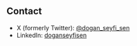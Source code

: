 ## Contact
- X (formerly Twitter): [@dogan_seyfi_sen](https://twitter.com/dogan_seyfi_sen)
- LinkedIn: [doganseyfisen](https://www.linkedin.com/in/doganseyfisen/)
